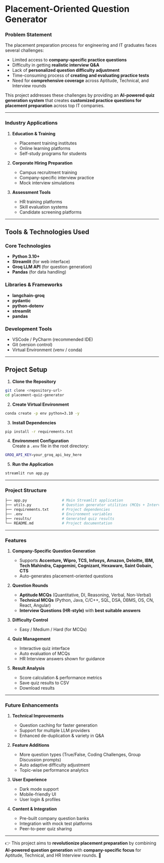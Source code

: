 # Placement-Oriented Question Generator

### Problem Statement
The placement preparation process for engineering and IT graduates faces several challenges:

- Limited access to **company-specific practice questions**  
- Difficulty in getting **realistic interview Q&A**  
- Lack of **personalized question difficulty adjustment**  
- Time-consuming process of **creating and evaluating practice tests**  
- Need for **comprehensive coverage** across Aptitude, Technical, and Interview rounds  

This project addresses these challenges by providing an **AI-powered quiz generation system** that creates **customized practice questions for placement preparation** across top IT companies.

---

### Industry Applications

1. **Education & Training**
   - Placement training institutes  
   - Online learning platforms  
   - Self-study programs for students  

2. **Corporate Hiring Preparation**
   - Campus recruitment training  
   - Company-specific interview practice  
   - Mock interview simulations  

3. **Assessment Tools**
   - HR training platforms  
   - Skill evaluation systems  
   - Candidate screening platforms  

---

## Tools & Technologies Used

### Core Technologies
- **Python 3.10+**  
- **Streamlit** (for web interface)  
- **Groq LLM API** (for question generation)  
- **Pandas** (for data handling)  

### Libraries & Frameworks
- **langchain-groq**  
- **pydantic**  
- **python-dotenv**  
- **streamlit**  
- **pandas**  

### Development Tools
- VSCode / PyCharm (recommended IDE)  
- Git (version control)  
- Virtual Environment (venv / conda)  

---

## Project Setup

1. **Clone the Repository**
```bash
git clone <repository-url>
cd placement-quiz-generator
```

2. **Create Virtual Environment**
```bash
conda create -p env python=3.10 -y
```

3. **Install Dependencies**
```bash
pip install -r requirements.txt
```

4. **Environment Configuration**  
Create a `.env` file in the root directory:
```bash
GROQ_API_KEY=your_groq_api_key_here
```

5. **Run the Application**
```bash
streamlit run app.py
```

---

### Project Structure
```bash
├── app.py                # Main Streamlit application
├── utils.py              # Question generator utilities (MCQs + Interview Q&A)
├── requirements.txt      # Project dependencies
├── .env                  # Environment variables
├── results/              # Generated quiz results
└── README.md             # Project documentation
```

---

### Features

1. **Company-Specific Question Generation**
   - Supports **Accenture, Wipro, TCS, Infosys, Amazon, Deloitte, IBM, Tech Mahindra, Capgemini, Cognizant, Hexaware, Saint Gobain, CTS**
   - Auto-generates placement-oriented questions  

2. **Question Rounds**
   - **Aptitude MCQs** (Quantitative, DI, Reasoning, Verbal, Non-Verbal)  
   - **Technical MCQs** (Python, Java, C/C++, SQL, DSA, DBMS, OS, CN, React, Angular)  
   - **Interview Questions (HR-style)** with **best suitable answers**  

3. **Difficulty Control**
   - Easy / Medium / Hard (for MCQs)  

4. **Quiz Management**
   - Interactive quiz interface  
   - Auto evaluation of MCQs  
   - HR Interview answers shown for guidance  

5. **Result Analysis**
   - Score calculation & performance metrics  
   - Save quiz results to CSV  
   - Download results  

---

### Future Enhancements

1. **Technical Improvements**
   - Question caching for faster generation  
   - Support for multiple LLM providers  
   - Enhanced de-duplication & variety in Q&A  

2. **Feature Additions**
   - More question types (True/False, Coding Challenges, Group Discussion prompts)  
   - Auto adaptive difficulty adjustment  
   - Topic-wise performance analytics  

3. **User Experience**
   - Dark mode support  
   - Mobile-friendly UI  
   - User login & profiles  

4. **Content & Integration**
   - Pre-built company question banks  
   - Integration with mock test platforms  
   - Peer-to-peer quiz sharing  

---

👉 This project aims to **revolutionize placement preparation** by combining **AI-powered question generation** with **company-specific focus** for Aptitude, Technical, and HR Interview rounds. 🚀  

